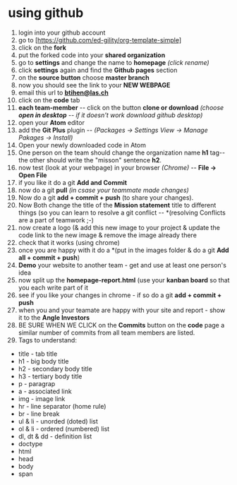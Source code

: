 # using github

1. login into your github account
2. go to [https://github.com/ed-gility/org-template-simple]
3. click on the **fork**
4. put the forked code into your **shared organization**
5. go to **settings** and change the name to **homepage** *(click rename)*
6. click **settings** again and find the **Github pages** section
7. on the **source button** choose **master branch**
8. now you should see the link to your **NEW WEBPAGE**
9. email this url to **btihen@las.ch**
10. click on the **code** tab
11. **each team-member** -- click on the button **clone or download** *(choose **open in desktop** -- if it doesn't work download github desktop)*
12. open your **Atom** editor
13. add the **Git Plus** plugin -- *(Packages -> Settings View -> Manage Pakages -> Install)*
14. Open your newly downloaded code in Atom
15. One person on the team should change the organization name **h1** tag-- the other should write the "misson" sentence **h2**.
16. now test (look at your webpage) in your browser *(Chrome)* -- **File -> Open File**
15. if you like it do a git **Add and Commit**
16. now do a git **pull** *(in csase your teammate made changes)*
17. Now do a git **add + commit + push** (to share your changes).
18. Now Both change the title of the **Mission statement** title to different things (so you can learn to resolve a git conflict -- *(resolving Conflicts are a part of teamwork ;-)
19. now create a logo (& add this new image to your project & update the code link to the new image & remove the image already there
20. check that it works (using chrome)
21. once you are happy with it do a *(put in the images folder & do a git **Add all + commit + push**)
22. **Demo** your website to another team - get and use at least one person's idea
23. now split up the **homepage-report.html** (use your **kanban board** so that you each write part of it
24. see if you like your changes in chrome - if so do a git **add + commit + push**
25. when you and your teamate are happy with your site and report - show it to the **Angle Investors**
26. BE SURE WHEN WE CLICK on the **Commits** button on the **code** page a similar number of commits from all team members are listed.
27. Tags to understand: 
  * title - tab title
  * h1  - big body title
  * h2  - secondary body title
  * h3  - tertiary body title
  * p   - paragrap
  * a   - associated link
  * img - image link
  * hr  - line separator (home rule)
  * br  - line break
  * ul & li - unorded (doted) list
  * ol & li - ordered (numbered) list
  * dl, dt & dd - definition list
  * doctype
  * html
  * head
  * body
  * span
  
